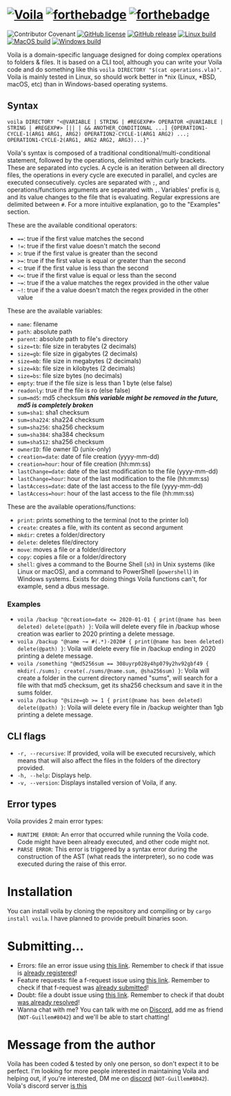 # [![Voila](https://i.ibb.co/R2T5Tvb/voila.png)](https://shields.io/)   [![forthebadge](https://forthebadge.com/images/badges/made-with-rust.svg)](https://forthebadge.com)   [![forthebadge](https://forthebadge.com/images/badges/built-with-love.svg)](https://forthebadge.com)
![Contributor Covenant](https://img.shields.io/badge/Contributor%20Covenant-2.1-4baaaa.svg)   [![GitHub license](https://img.shields.io/github/license/Alonely0/voila.svg)](https://github.com/Alonely0/voila/blob/master/LICENSE)   [![GitHub release](https://img.shields.io/github/release/Alonely0/voila.svg)](https://GitHub.com/Naereen/StrapDown.js/releases/)      [![Linux build](https://github.com/Alonely0/Voila/actions/workflows/linux-main.yml/badge.svg)](https://github.com/Alonely0/Voila/actions/workflows/linux-main.yml)   [![MacOS build](https://github.com/Alonely0/Voila/actions/workflows/mac-main.yml/badge.svg)](https://github.com/Alonely0/Voila/actions/workflows/mac-main.yml)   [![Windows build](https://github.com/Alonely0/Voila/actions/workflows/windows-main.yml/badge.svg)](https://github.com/Alonely0/Voila/actions/workflows/windows-main.yml)


Voila is a domain-specific language designed for doing complex operations to folders & files. It is based on a CLI tool, although you can write your Voila code and do something like this `voila DIRECTORY "$(cat operations.vla)"`. Voila is mainly tested in Linux, so should work better in *nix (Linux, *BSD, macOS, etc) than in Windows-based operating systems.


## Syntax
`voila DIRECTORY "<@VARIABLE | STRING | #REGEXP#> OPERATOR <@VARIABLE | STRING | #REGEXP#> [|| | && ANOTHER_CONDITIONAL ...] {OPERATION1-CYCLE-1(ARG1 ARG1, ARG2) OPERATION2-CYCLE-1(ARG1 ARG2) ...; OPERATION1-CYCLE-2(ARG1, ARG2 ARG2, ARG3)...}"`

Voila's syntax is composed of a traditional conditional/multi-conditional statement, followed by the operations, delimited within curly brackets. These are separated into cycles. A cycle is an iteration between all directory files, the operations in every cycle are executed in parallel, and cycles are executed consecutively. cycles are separated with `;`, and operations/functions arguments are separated with `,`. Variables' prefix is `@`, and its value changes to the file that is evaluating. Regular expressions are delimited between `#`. For a more intuitive explanation, go to the "Examples" section.


These are the available conditional operators:
  * `==`: true if the first value matches the second
  * `!=`: true if the first value doesn't match the second
  * `>`: true if the first value is greater than the second
  * `>=`: true if the first value is equal or greater than the second
  * `<`: true if the first value is less than the second
  * `<=`: true if the first value is equal or less than the second
  * `~=`: true if the a value matches the regex provided in the other value
  * `~!`: true if the a value doesn't match the regex provided in the other value


These are the available variables:
  * `name`: filename
  * `path`: absolute path
  * `parent`: absolute path to file's directory
  * `size=tb`: file size in terabytes (2 decimals)
  * `size=gb`: file size in gigabytes (2 decimals)
  * `size=mb`: file size in megabytes (2 decimals)
  * `size=kb`: file size in kilobytes (2 decimals)
  * `size=bs`: file size bytes (no decimals)
  * `empty`: true if the file size is less than 1 byte (else false)
  * `readonly`: true if the file is ro (else false)
  * `sum=md5`: md5 checksum ***this variable might be removed in the future, md5 is completely broken***
  * `sum=sha1`: sha1 checksum
  * `sum=sha224`: sha224 checksum
  * `sum=sha256`: sha256 checksum
  * `sum=sha384`: sha384 checksum
  * `sum=sha512`: sha256 checksum
  * `ownerID`: file owner ID (unix-only)
  * `creation=date`: date of file creation (yyyy-mm-dd)
  * `creation=hour`: hour of file creation (hh:mm:ss)
  * `lastChange=date`: date of the last modification to the file (yyyy-mm-dd)
  * `lastChange=hour`: hour of the last modification to the file (hh:mm:ss)
  * `lastAccess=date`: date of the last access to the file (yyyy-mm-dd)
  * `lastAccess=hour`: hour of the last access to the file (hh:mm:ss)


These are the available operations/functions:
  * `print`: prints something to the terminal (not to the printer lol)
  * `create`: creates a file, with its content as second argument
  * `mkdir`: cretes a folder/directory
  * `delete`: deletes file/directory
  * `move`: moves a file or a folder/directory
  * `copy`: copies a file or a folder/directory
  * `shell`: gives a command to the Bourne Shell (`sh`) in Unix systems (like Linux or macOS), and a command to PowerShell (`powershell`) in Windows systems. Exists for doing things Voila functions can't, for example, send a dbus message.

### Examples
  * `voila /backup "@creation=date <= 2020-01-01 { print(@name has been deleted) delete(@path) }`: Voila will delete every file in /backup whose creation was earlier to 2020 printing a delete message.
  * `voila /backup "@name ~= #(.*)-2020# { print(@name has been deleted) delete(@path) }`: Voila will delete every file in /backup ending in 2020 printing a delete message.
  * `voila /something "@md5256sum == 308uyrp028y4hp079y2hv92gbf49 { mkdir(./sums); create(./sums/@name.sum, @sha256sum) }`: Voila will create a folder in the current directory named "sums", will search for a file with that md5 checksum, get its sha256 checksum and save it in the sums folder.
  * `voila /backup "@size=gb >= 1 { print(@name has been deleted) delete(@path) }`: Voila will delete every file in /backup weighter than 1gb printing a delete message.

## CLI flags
  * `-r, --recursive`: If provided, voila will be executed recursively, which means that will also affect the files in the folders of the directory provided.
  * `-h, --help`: Displays help.
  * `-v, --version`: Displays installed version of Voila, if any.

## Error types
Voila provides 2 main error types:
  * `RUNTIME ERROR`: An error that occurred while running the Voila code. Code might have been already executed, and other code might not.
  * `PARSE ERROR`: This error is triggered by a syntax error during the construction of the AST (what reads the interpreter), so no code was executed during the raise of this error.

# Installation
You can install voila by cloning the repository and compiling or by `cargo install voila`. I have planned to provide prebuilt binaries soon.

# Submitting...
  * Errors: file an error issue using [this link](https://github.com/Alonely0/voila/issues/new?assignees=Alonely0&labels=bug&template=bug_report.md&title=). Remember to check if that issue is [already registered](https://github.com/Alonely0/voila/labels/bug)!
  * Feature requests: file a f-request issue using [this link](https://github.com/Alonely0/voila/issues/new?assignees=Alonely0&labels=enhancement&template=feature_request.md&title=). Remember to check if that f-request was [already submitted](https://github.com/Alonely0/voila/labels/enhancement)!
  * Doubt: file a doubt issue using [this link](https://github.com/Alonely0/voila/issues/new?assignees=Alonely0&labels=question&template=doubt.md&title=). Remember to check if that doubt [was already resolved](https://github.com/Alonely0/voila/labels/question)!
  * Wanna chat with me? You can talk with me on [Discord](https://discord.com), add me as friend (`NOT-Guillem#8042`) and we'll be able to start chatting!

# Message from the author
Voila has been coded & tested by only one person, so don't expect it to be perfect. I'm looking for more people interested in maintaining Voila and helping out, if you're interested, DM me on [discord](https://discord.com) (`NOT-Guillem#8042`). Voila's discord server [is this](https://discord.gg/RhTpYGbnXU)
